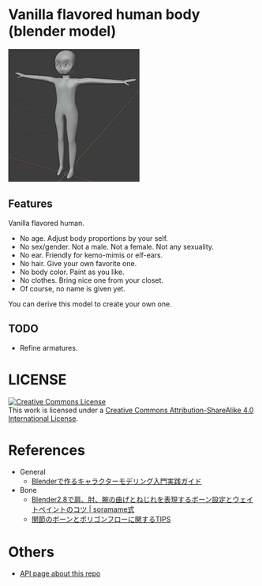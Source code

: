 # Vanilla flavored human body (blender model)

[![.github/image.jpg](.github/image.jpg)](.github/image.jpg)

## Features

Vanilla flavored human.

- No age. Adjust body proportions by your self.
- No sex/gender. Not a male. Not a female. Not any sexuality.
- No ear. Friendly for kemo-mimis or elf-ears.
- No hair. Give your own favorite one.
- No body color. Paint as you like.
- No clothes. Bring nice one from your closet.
- Of course, no name is given yet.

You can derive this model to create your own one.

## TODO

- Refine armatures.

# LICENSE

<a rel="license" href="http://creativecommons.org/licenses/by-sa/4.0/"><img alt="Creative Commons License" style="border-width:0" src="https://i.creativecommons.org/l/by-sa/4.0/88x31.png" /></a><br />This work is licensed under a <a rel="license" href="http://creativecommons.org/licenses/by-sa/4.0/">Creative Commons Attribution-ShareAlike 4.0 International License</a>.

# References

- General
  - [Blenderで作るキャラクターモデリング入門実践ガイド](https://www.amazon.co.jp/dp/B091KQFSRC)
- Bone
  - [Blender2.8で肩、肘、腕の曲げとねじれを表現するボーン設定とウェイトペイントのコツ | soramame式](https://mrsoramame.jpn.org/archives/1381)
  - [関節のボーンとポリゴンフローに関するTIPS](https://dskjal.com/blender/joint-tips.html)

# Others

- [API page about this repo](https://api.github.com/repos/ledyba/vanilla-flavored-human-body.blend)